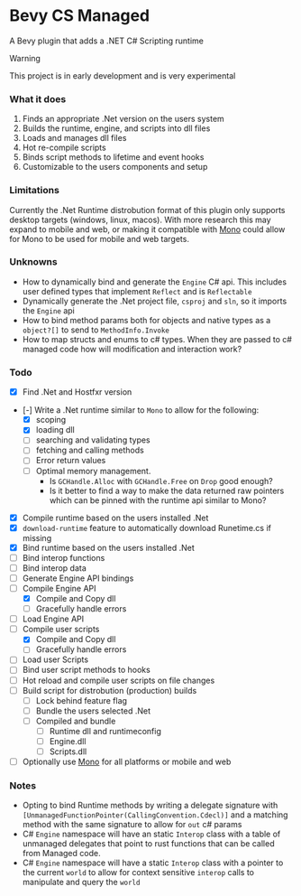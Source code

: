 # Bevy CS Managed

A Bevy plugin that adds a .NET C# Scripting runtime

> [!WARNING]
> This project is in early development and is very experimental

### What it does

1. Finds an appropriate .Net version on the users system
2. Builds the runtime, engine, and scripts into dll files
3. Loads and manages dll files
4. Hot re-compile scripts
5. Binds script methods to lifetime and event hooks
6. Customizable to the users components and setup

### Limitations

Currently the .Net Runtime distrobution format of this plugin only supports desktop targets (windows, linux, macos). With more research this may expand to
mobile and web, or making it compatible with [Mono](https://www.mono-project.com/) could allow for Mono to be used for mobile and web targets.

### Unknowns

- How to dynamically bind and generate the `Engine` C# api. This includes user defined types that implement `Reflect` and is `Reflectable`
- Dynamically generate the .Net project file, `csproj` and `sln`, so it imports the `Engine` api
- How to bind method params both for objects and native types as a `object?[]` to send to `MethodInfo.Invoke`
- How to map structs and enums to c# types. When they are passed to c# managed code how will modification and interaction work?

### Todo

- [x] Find .Net and Hostfxr version
- [-] Write a .Net runtime similar to `Mono` to allow for the following:
    - [x] scoping
    - [x] loading dll
    - [ ] searching and validating types
    - [ ] fetching and calling methods
    - [ ] Error return values
    - [ ] Optimal memory management.
        - Is `GCHandle.Alloc` with `GCHandle.Free` on `Drop` good enough?
        - Is it better to find a way to make the data returned raw pointers which can be pinned with the runtime api similar to Mono?
- [x] Compile runtime based on the users installed .Net
- [x] `download-runtime` feature to automatically download Runetime.cs if missing
- [x] Bind runtime based on the users installed .Net
- [ ] Bind interop functions
- [ ] Bind interop data
- [ ] Generate Engine API bindings
- [ ] Compile Engine API
    - [x] Compile and Copy dll
    - [ ] Gracefully handle errors
- [ ] Load Engine API
- [ ] Compile user scripts
    - [x] Compile and Copy dll
    - [ ] Gracefully handle errors
- [ ] Load user Scripts
- [ ] Bind user script methods to hooks
- [ ] Hot reload and compile user scripts on file changes
- [ ] Build script for distrobution (production) builds
    - [ ] Lock behind feature flag
    - [ ] Bundle the users selected .Net
    - [ ] Compiled and bundle
        - [ ] Runtime dll and runtimeconfig
        - [ ] Engine.dll
        - [ ] Scripts.dll
- [ ] Optionally use [Mono]() for all platforms or mobile and web

### Notes

- Opting to bind Runtime methods by writing a delegate signature with `[UnmanagedFunctionPointer(CallingConvention.Cdecl)]` and a matching method with the same signature to allow for `out` c# params
- C# `Engine` namespace will have an static `Interop` class with a table of unmanaged delegates that point to rust functions that can be called from Managed code.
- C# `Engine` namespace will have a static `Interop` class with a pointer to the current `world` to allow for context sensitive `interop` calls to manipulate and query the `world`
